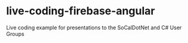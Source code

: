 # live-coding-firebase-angular
Live coding example for presentations to the SoCalDotNet and C# User Groups
